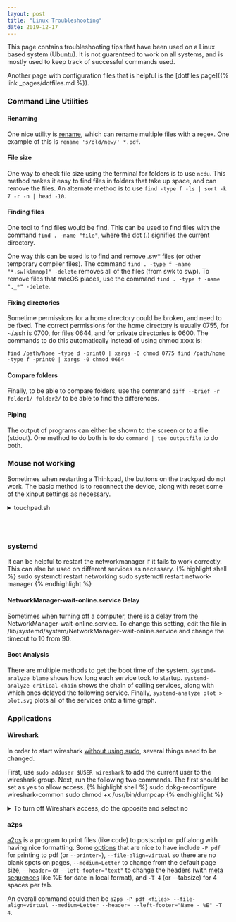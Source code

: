 ```yaml
---
layout: post
title: "Linux Troubleshooting"
date: 2019-12-17
---
```

<!-- file:///home/miles/Documents/Scripts/usefulCMDs -->
This page contains troubleshooting tips that have been used on a Linux based system
(Ubuntu). It is not guarenteed to work on all systems, and is mostly used to keep track of
successful commands used.

Another page with configuration files that is helpful is the [dotfiles page]({% link
_pages/dotfiles.md %}).

### Command Line Utilities

#### Renaming
One nice utility is [rename](https://www.commandlinux.com/man-page/man1/rename.1.html),
which can rename multiple files with a regex. One example of this is
`rename 's/old/new/' *.pdf`.

#### File size
One way to check file size using the terminal for folders is to use `ncdu`. This method
makes it easy to find files in folders that take up space, and can remove the files. An
alternate method is to use `find -type f -ls | sort -k 7 -r -n | head -10`.

#### Finding files
One tool to find files would be find. This can be used to find files with the command
`find . -name "file"`, where the dot (.) signifies the current directory.

One way this can be used is to find and remove .sw\* files (or other temporary compiler
files). The command `find . -type f -name "*.sw[klmnop]" -delete` removes all of the files
(from swk to swp). To remove files that macOS places, use the command
`find . -type f -name "._*" -delete`.

#### Fixing directories
Sometime permissions for a home directory could be broken, and need to be fixed. The
correct permissions for the home directory is usually 0755, for \~/.ssh is 0700, for files
0644, and for private directories is 0600. The commands to do this automatically instead
of using chmod xxxx is:

`find /path/home -type d -print0 | xargs -0 chmod 0775
find /path/home -type f -print0 | xargs -0 chmod 0664`

#### Compare folders
Finally, to be able to compare folders, use the command
`diff --brief -r folder1/ folder2/` to be able to find the differences.

#### Piping
The output of programs can either be shown to the screen or to a file (stdout). One method
to do both is to do `command | tee outputfile` to do both.

### Mouse not working
Sometimes when restarting a Thinkpad, the buttons on the trackpad do not work. The basic
method is to reconnect the device, along with reset some of the xinput settings as
necessary.

<details>
<summary>touchpad.sh</summary>
{% highlight shell %}
{% include touchpad.sh %}
{% endhighlight %}
</details>
<h6>&nbsp;</h6>

### systemd
It can be helpful to restart the networkmanager if it fails to work correctly. This can
alse be used on different services as necessary.
{% highlight shell %}
sudo systemctl restart networking
sudo systemctl restart network-manager
{% endhighlight %}

#### NetworkManager-wait-online.service Delay
Sometimes when turning off a computer, there is a delay from the
NetworkManager-wait-online.service. To change this setting, edit the file in
/lib/systemd/system/NetworkManager-wait-online.service and change the timeout to 10 from
90.

#### Boot Analysis
There are multiple methods to get the boot time of the system. `systemd-analyze blame`
shows how long each service took to startup. `systemd-analyze critical-chain` shows the
chain of calling services, along with which ones delayed the following service. Finally,
`systemd-analyze plot > plot.svg` plots all of the services onto a time graph.

### Applications

#### Wireshark
In order to start wireshark [without using
sudo](https://askubuntu.com/questions/748941/im-not-able-to-use-wireshark-couldnt-run-usr-bin-dumpcap-in-child-process),
several things need to be changed.

First, use `sudo adduser $USER wireshark` to add the current user to the wireshark group.
Next, run the following two commands. The first should be set as yes to allow access.
{% highlight shell %}
sudo dpkg-reconfigure wireshark-common
sudo chmod +x /usr/bin/dumpcap
{% endhighlight %}

<details>
<summary>To turn off Wireshark access, do the opposite and select no</summary>
{% highlight shell %}
sudo dpkg-reconfigure wireshark-common
sudo chmod -x /usr/bin/dumpcap
{% endhighlight %}
</details>


#### a2ps
[a2ps](https://linux.die.net/man/1/a2ps) is a program to print files (like code) to
postscript or pdf along with having nice formatting. Some
[options](http://web.engr.oregonstate.edu/~traylor/ece473/beamer_lectures/a2ps.pdf) that
are nice to have include `-P pdf` for printing to pdf (or `--printer=`),
`--file-align=virtual` so there are no blank spots on pages, `--medium=Letter` to change
from the default page size, `--header=` or `--left-footer="text"` to change the headers
(with [meta sequences](http://theochem.ki.ku.dk/on_line_docs/a2ps/a2ps_3.html) like %E for
date in local format), and `-T 4` (or --tabsize) for 4 spaces per tab.

An overall command could then be `a2ps -P pdf <files> --file-align=virtual --medium=Letter
--header= --left-footer="Name - %E" -T 4`.
